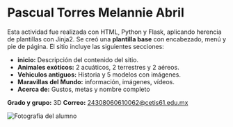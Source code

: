 # Pascual Torres Melannie Abril 

Esta actividad fue realizada con HTML, Python y Flask, aplicando herencia de plantillas con Jinja2.
Se creó una **plantilla base** con encabezado, menú y pie de página.
El sitio incluye las siguientes secciones:
- **inicio:** Descripción del contenido del sitio.
- **Animales exóticos:** 2 acuáticos, 2 terrestres y 2 aéreos.
- **Vehiculos antiguos:** Historia y 5 modelos con imágenes.
- **Maravillas del Mundo:** información, imágenes, vídeos.
- **Acerca de:** Gustos, metas y nombre completo

**Grado y grupo:** 3D
**Correo:** 24308060610062@cetis61.edu.mx

![Fotografia del alumno](https://github.com/user-attachments/assets/0e4e01b1-25ba-4db6-bfc4-ebf36e8111a6)
